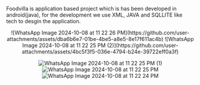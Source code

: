 Foodvilla is application based project which is has been developed in android(java), for the development we use XML, JAVA and SQLLITE like tech to desgin the application.

<center>
![WhatsApp Image 2024-10-08 at 11 22 26 PM](https://github.com/user-attachments/assets/dba6b6e7-01be-4be5-a8e5-8e17f611ac4b) 
![WhatsApp Image 2024-10-08 at 11 22 25 PM (2)](https://github.com/user-attachments/assets/4bc5f3f5-036e-4794-b24e-39722eff0a3f)

![WhatsApp Image 2024-10-08 at 11 22 25 PM (1)](https://github.com/user-attachments/assets/9af09807-ce77-4f26-bba5-fee94a59cc3e)
![WhatsApp Image 2024-10-08 at 11 22 25 PM](https://github.com/user-attachments/assets/74fcf957-3adc-4181-8ab6-66e504407569)
![WhatsApp Image 2024-10-08 at 11 22 24 PM](https://github.com/user-attachments/assets/a9e2a65f-6168-452a-9c42-79898a2dfbb7)
</center>
